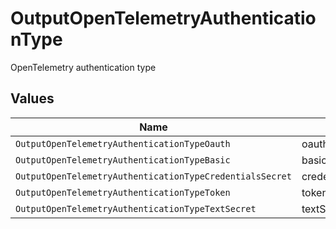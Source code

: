 # OutputOpenTelemetryAuthenticationType

OpenTelemetry authentication type


## Values

| Name                                                     | Value                                                    |
| -------------------------------------------------------- | -------------------------------------------------------- |
| `OutputOpenTelemetryAuthenticationTypeOauth`             | oauth                                                    |
| `OutputOpenTelemetryAuthenticationTypeBasic`             | basic                                                    |
| `OutputOpenTelemetryAuthenticationTypeCredentialsSecret` | credentialsSecret                                        |
| `OutputOpenTelemetryAuthenticationTypeToken`             | token                                                    |
| `OutputOpenTelemetryAuthenticationTypeTextSecret`        | textSecret                                               |